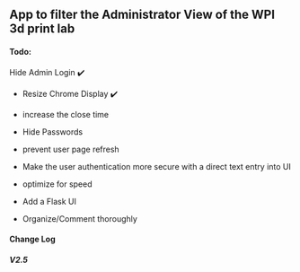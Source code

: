 ## App to filter the Administrator View of the WPI 3d print lab 


#### Todo:
Hide Admin Login :heavy_check_mark:
- Resize Chrome  Display :heavy_check_mark:

- increase the close time
- Hide Passwords

- prevent user page refresh

- Make the user authentication more secure with a direct text entry into UI
- optimize for speed
- Add a Flask UI
- Organize/Comment thoroughly

#### Change Log

##### V2.5
